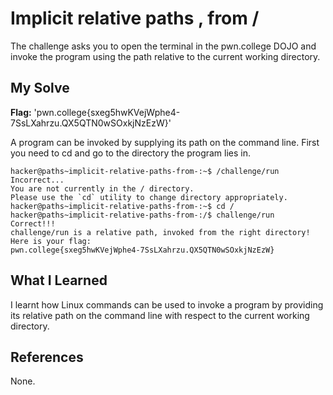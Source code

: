 # Implicit relative paths , from /
The challenge asks you to open the terminal in the pwn.college DOJO and invoke the program using the path relative to the current working directory.
## My Solve
**Flag:** 'pwn.college{sxeg5hwKVejWphe4-7SsLXahrzu.QX5QTN0wSOxkjNzEzW}'

A program can be invoked by supplying its path on the command line. First you need to cd and go to the directory the program lies in.
```
hacker@paths~implicit-relative-paths-from-:~$ /challenge/run
Incorrect...
You are not currently in the / directory.
Please use the `cd` utility to change directory appropriately.
hacker@paths~implicit-relative-paths-from-:~$ cd /
hacker@paths~implicit-relative-paths-from-:/$ challenge/run
Correct!!!
challenge/run is a relative path, invoked from the right directory!
Here is your flag:
pwn.college{sxeg5hwKVejWphe4-7SsLXahrzu.QX5QTN0wSOxkjNzEzW}
```

## What I Learned
I learnt how Linux commands can be used to invoke a program by providing its relative path on the command line with respect to the current working directory.
## References
None.
